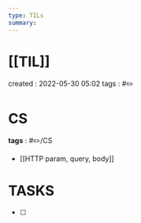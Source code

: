 ```yaml
---
type: TILs
summary: 
---
```


# [[TIL]]
created : 2022-05-30 05:02
tags : #✏️

# CS
**tags** : #✏️/CS 
- [[HTTP param, query, body]]


# TASKS
- [ ] 
